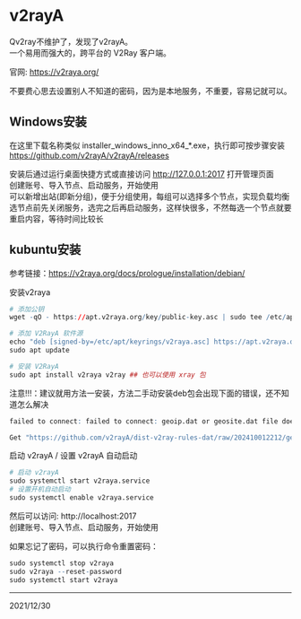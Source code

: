 # v2rayA

Qv2ray不维护了，发现了v2rayA。  
一个易用而强大的，跨平台的 V2Ray 客户端。  

官网: https://v2raya.org/  

不要费心思去设置别人不知道的密码，因为是本地服务，不重要，容易记就可以。


## Windows安装
在这里下载名称类似 installer_windows_inno_x64_*.exe，执行即可按步骤安装  
https://github.com/v2rayA/v2rayA/releases  

安装后通过运行桌面快捷方式或直接访问 http://127.0.0.1:2017 打开管理页面  
创建账号、导入节点、启动服务，开始使用  
可以新增出站(即新分组)，便于分组使用，每组可以选择多个节点，实现负载均衡  
选节点前先关闭服务，选完之后再启动服务，这样快很多，不然每选一个节点就要重启内容，等待时间比较长  


## kubuntu安装
参考链接：https://v2raya.org/docs/prologue/installation/debian/  

安装v2raya  
```r
# 添加公钥
wget -qO - https://apt.v2raya.org/key/public-key.asc | sudo tee /etc/apt/keyrings/v2raya.asc

# 添加 V2RayA 软件源
echo "deb [signed-by=/etc/apt/keyrings/v2raya.asc] https://apt.v2raya.org/ v2raya main" | sudo tee /etc/apt/sources.list.d/v2raya.list
sudo apt update

# 安装 V2RayA
sudo apt install v2raya v2ray ## 也可以使用 xray 包
```

注意!!!：建议就用方法一安装，方法二手动安装deb包会出现下面的错误，还不知道怎么解决
```r
failed to connect: failed to connect: geoip.dat or geosite.dat file does not exists

Get "https://github.com/v2rayA/dist-v2ray-rules-dat/raw/202410012212/geosite.dat": dial tcp: lookup github.com on 127.0.0.53:53: server misbehaving
```

启动 v2rayA / 设置 v2rayA 自动启动  
```r
# 启动 v2rayA
sudo systemctl start v2raya.service
# 设置开机自动启动
sudo systemctl enable v2raya.service
```

然后可以访问: http://localhost:2017  
创建账号、导入节点、启动服务，开始使用  

如果忘记了密码，可以执行命令重置密码：  
```r
sudo systemctl stop v2raya
sudo v2raya --reset-password
sudo systemctl start v2raya
```


---
2021/12/30  
